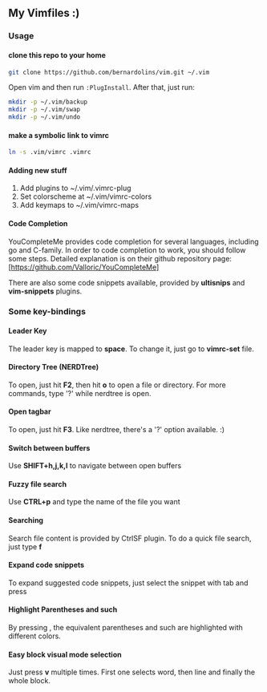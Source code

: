 ## My Vimfiles :)

### Usage

#### clone this repo to your home
```sh
git clone https://github.com/bernardolins/vim.git ~/.vim
```
Open vim and then run `:PlugInstall`. After that, just run:
```sh
mkdir -p ~/.vim/backup
mkdir -p ~/.vim/swap
mkdir -p ~/.vim/undo
```
#### make a symbolic link to vimrc
```sh
ln -s .vim/vimrc .vimrc
```
#### Adding new stuff
1. Add plugins to ~/.vim/.vimrc-plug
2. Set colorscheme at ~/.vim/vimrc-colors
3. Add keymaps to ~/.vim/vimrc-maps

#### Code Completion
YouCompleteMe provides code completion for several languages, including go and C-family. In order to code completion to work, you should follow some steps. Detailed explanation is on their github repository page: [https://github.com/Valloric/YouCompleteMe]

There are also some code snippets available, provided by **ultisnips** and **vim-snippets** plugins.

### Some key-bindings

#### Leader Key
The leader key is mapped to **space**. To change it, just go to **vimrc-set** file.

#### Directory Tree (NERDTree)
To open, just hit **F2**, then hit **o** to open a file or directory. For more commands, type '?' while nerdtree is open.

#### Open tagbar
To open, just hit **F3**. Like nerdtree, there's a '?' option available. :)

#### Switch between buffers
Use **SHIFT+h,j,k,l** to navigate between open buffers

#### Fuzzy file search
Use **CTRL+p** and type the name of the file you want

#### Searching
Search file content is provided by CtrlSF plugin. To do a quick file search, just type **<leader>f**

#### Expand code snippets
To expand suggested code snippets, just select the snippet with tab and press **<c-j>**

#### Highlight Parentheses and such
By pressing **<F7>**, the equivalent parentheses and such are highlighted with different colors.

#### Easy block visual mode selection
Just press **v** multiple times. First one selects word, then line and finally the whole block.
